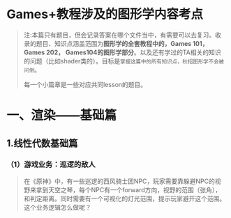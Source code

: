 # Games+教程涉及的图形学内容考点

> 注:本篇只有题目，但会记录答案在哪个文件当中，有需要可以去复习。收录的题目、知识点涵盖范围为**图形学的全套教程中的，Games 101， Games 202， Games104的图形学部分**。以及还有学过的TA相关的知识的问题（比如shader类的）。目标是`掌握这篇中的所有知识点，秋招图形学不会被问倒`。
>
> 每一个小篇章是一些对应共同lesson的题目。

# 一、渲染——基础篇

## 1.线性代数基础篇

### （1）游戏业务：巡逻的敌人

> 在《原神》中，有一些巡逻的西风骑士团NPC，玩家需要靠躲避NPC的视野来拿到天空之琴，每个NPC有一个forward方向，视野的范围（张角），和判定距离。同时需要有一个可视化的灯光范围，提示玩家避开这个范围。这个业务逻辑怎么做呢？



